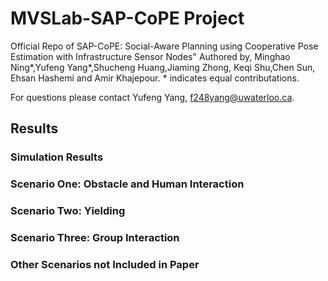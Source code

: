 # MVSLab-SAP-CoPE Project
Official Repo of SAP-CoPE: Social-Aware Planning using Cooperative Pose Estimation with Infrastructure Sensor Nodes" Authored by, Minghao Ning*,Yufeng Yang*,Shucheng Huang,Jiaming Zhong, Keqi Shu,Chen Sun,
Ehsan Hashemi and Amir Khajepour. * indicates equal contributations. 

For questions please contact Yufeng Yang, f248yang@uwaterloo.ca.

## Results
### Simulation Results

### Scenario One: Obstacle and Human Interaction
<!-- [![Watch the video](https://img.youtube.com/vi/yXRH-UHOn6I/maxresdefault.jpg)](https://youtu.be/yXRH-UHOn6I) -->

### Scenario Two: Yielding
<!-- [![Watch the video](https://img.youtube.com/vi/bZyYKFu86tI/maxresdefault.jpg)](https://youtu.be/bZyYKFu86tI) -->

### Scenario Three: Group Interaction
<!-- [![Watch the video](https://img.youtube.com/vi/ESNUPyDQLdw/maxresdefault.jpg)](https://youtu.be/ESNUPyDQLdw) -->

### Other Scenarios not Included in Paper
<!-- [![Watch the video](https://img.youtube.com/vi/y_sCzz1o6HM/maxresdefault.jpg)](https://youtu.be/y_sCzz1o6HM) -->
